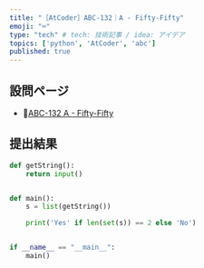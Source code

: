 ```yaml
---
title: "［AtCoder］ABC-132｜A - Fifty-Fifty"
emoji: "⌨️"
type: "tech" # tech: 技術記事 / idea: アイデア
topics: ['python', 'AtCoder', 'abc']
published: true
---
```


## 設問ページ

- 🔗[ABC-132 A - Fifty-Fifty](https://atcoder.jp/contests/abc132/tasks/abc132_a)

## 提出結果

```python
def getString():
    return input()


def main():
    s = list(getString())

    print('Yes' if len(set(s)) == 2 else 'No')


if __name__ == "__main__":
    main()
```
